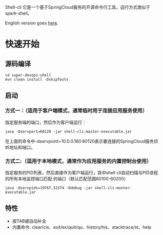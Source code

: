 Shell-cli 它是一个基于SpringCloud服务的开源命令行工具，运行方式类似于spark-shell。

English version goes [here](README_EN.md).

# 快速开始

## 源码编译
```
cd super-devops-shell
mvn clean install -DskipTests 
```

## 启动

### 方式一：（适用于客户端模式，通常临时用于连接应用服务使用）
指定服务端的端口，然后作为客户端运行：

```
java -Dservport=60120 -jar shell-cli-master-executable.jar
```

在上面的命令中-dservpoint=10.0.0.160:60120表示要连接的SpringCloud服务侦听地址和端口。

### 方式二:（适用于本地模式，通常作为应用服务的内置控制台使用）
	
指定服务的PID列表，然后直接作为客户端运行，其中shell cli自动扫描与PID进程的所有本地监控端口匹配
的端口（默认匹配范围60100-60200）

```
java -Dservpids=19767,32374 -Ddebug -jar shell-cli-master-executable.jar 
```

## 特性
- 按TAB键自动补全
- 内置命令: clear/cls、exit/ex/quit/qu、history/his、stacktrace/st、help

